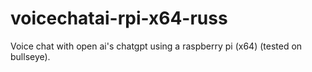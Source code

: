 # voicechatai-rpi-x64-russ
Voice chat with open ai's chatgpt using a raspberry pi (x64) (tested on bullseye).
